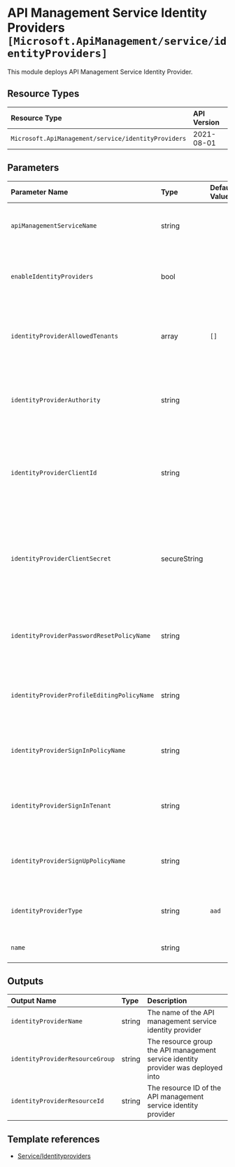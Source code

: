 # API Management Service Identity Providers `[Microsoft.ApiManagement/service/identityProviders]`

This module deploys API Management Service Identity Provider.

## Resource Types

| Resource Type | API Version |
| :-- | :-- |
| `Microsoft.ApiManagement/service/identityProviders` | 2021-08-01 |

## Parameters

| Parameter Name | Type | Default Value | Possible Values | Description |
| :-- | :-- | :-- | :-- | :-- |
| `apiManagementServiceName` | string |  |  | Required. The name of the of the API Management service. |
| `enableIdentityProviders` | bool |  |  | Optional. Used to enable the deployment of the identityProviders child resource. |
| `identityProviderAllowedTenants` | array | `[]` |  | Optional. List of Allowed Tenants when configuring Azure Active Directory login. - string |
| `identityProviderAuthority` | string |  |  | Optional. OpenID Connect discovery endpoint hostname for AAD or AAD B2C. |
| `identityProviderClientId` | string |  |  | Optional. Client ID of the Application in the external Identity Provider. Required if identity provider is used. |
| `identityProviderClientSecret` | secureString |  |  | Optional. Client secret of the Application in external Identity Provider, used to authenticate login request. Required if identity provider is used. |
| `identityProviderPasswordResetPolicyName` | string |  |  | Optional. Password Reset Policy Name. Only applies to AAD B2C Identity Provider. |
| `identityProviderProfileEditingPolicyName` | string |  |  | Optional. Profile Editing Policy Name. Only applies to AAD B2C Identity Provider. |
| `identityProviderSignInPolicyName` | string |  |  | Optional. Signin Policy Name. Only applies to AAD B2C Identity Provider. |
| `identityProviderSignInTenant` | string |  |  | Optional. The TenantId to use instead of Common when logging into Active Directory |
| `identityProviderSignUpPolicyName` | string |  |  | Optional. Signup Policy Name. Only applies to AAD B2C Identity Provider. |
| `identityProviderType` | string | `aad` | `[aad, aadB2C, facebook, google, microsoft, twitter]` | Optional. Identity Provider Type identifier. |
| `name` | string |  |  | Required. Identity provider name |

## Outputs

| Output Name | Type | Description |
| :-- | :-- | :-- |
| `identityProviderName` | string | The name of the API management service identity provider |
| `identityProviderResourceGroup` | string | The resource group the API management service identity provider was deployed into |
| `identityProviderResourceId` | string | The resource ID of the API management service identity provider |

## Template references

- [Service/Identityproviders](https://docs.microsoft.com/en-us/azure/templates/Microsoft.ApiManagement/2021-08-01/service/identityProviders)
